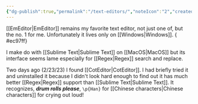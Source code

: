 ```yaml
---
{"dg-publish":true,"permalink":"/text-editors/","noteIcon":"2","created":"","updated":""}
---
```


[[EmEditor\|EmEditor]] remains my favorite text editor, not just one of, but the no. 1 for me. Unfortunately it lives only on [[Windows\|Windows]]. 
{ #ec97ff}


I make do with [[Sublime Text\|Sublime Text]] on [[MacOS\|MacOS]] but its interface seems lame especially for [[Regex\|Regex]] search and replace.

Two days ago (2/23/23) I found [[CotEditor\|CotEditor]]. I had briefly tried it and uninstalled it because I didn't look hard enough to find out it has much better [[Regex\|Regex]] support than [[Sublime Text\|Sublime Text]]. It recognizes, ***drum rolls please***, ``\p{Han}`` for [[Chinese characters\|Chinese characters]] for crying out loud!